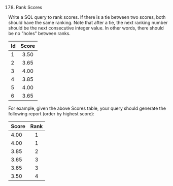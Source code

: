 
178. Rank Scores

Write a SQL query to rank scores. If there is a tie between two scores, both should have the same ranking. Note that after a tie, the next ranking number should be the next consecutive integer value. In other words, there should be no "holes" between ranks.

| Id | Score |
| ---|:-----:|
| 1  | 3.50  |
| 2  | 3.65  |
| 3  | 4.00  |
| 4  | 3.85  |
| 5  | 4.00  |
| 6  | 3.65  |

For example, given the above Scores table, your query should generate the following report (order by highest score):

| Score  | Rank |
| -------|:----:|
| 4.00   | 1    |
| 4.00   | 1    |
| 3.85   | 2    |
| 3.65   | 3    |
| 3.65   | 3    |
| 3.50   | 4    |

